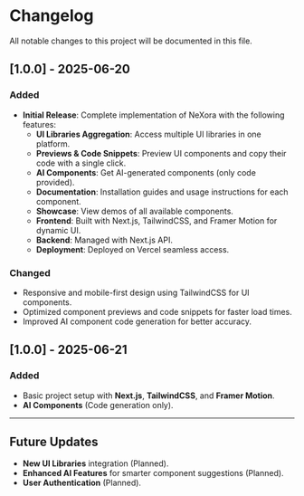 # Changelog

All notable changes to this project will be documented in this file.

## [1.0.0] - 2025-06-20

### Added
- **Initial Release**: Complete implementation of NeXora with the following features:
  - **UI Libraries Aggregation**: Access multiple UI libraries in one platform.
  - **Previews & Code Snippets**: Preview UI components and copy their code with a single click.
  - **AI Components**: Get AI-generated components (only code provided).
  - **Documentation**: Installation guides and usage instructions for each component.
  - **Showcase**: View demos of all available components.
  - **Frontend**: Built with Next.js, TailwindCSS, and Framer Motion for dynamic UI.
  - **Backend**: Managed with Next.js API.
  - **Deployment**: Deployed on Vercel seamless access.

### Changed
- Responsive and mobile-first design using TailwindCSS for UI components.
- Optimized component previews and code snippets for faster load times.
- Improved AI component code generation for better accuracy.

## [1.0.0] - 2025-06-21

### Added
- Basic project setup with **Next.js**, **TailwindCSS**, and **Framer Motion**.
- **AI Components** (Code generation only).

---

## Future Updates

- **New UI Libraries** integration (Planned).
- **Enhanced AI Features** for smarter component suggestions (Planned).
- **User Authentication** (Planned).
